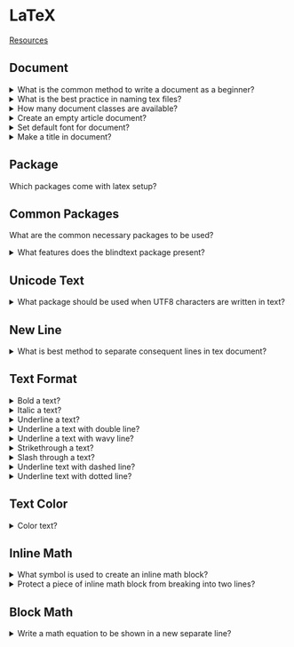 # LaTeX
[Resources](README.md)

## Document

<details>
<summary>What is the common method to write a document as a beginner?</summary>

> **Description**
>
> Using online tex compiler: https://overleaf.com
>
> ---
> **Resources**
> - https://www.youtube.com/watch?v=0ivLZh9xK1Q&list=PL1D4EAB31D3EBC449&index=1
> ---
> **References**
> ---
</details>

<details>
<summary>What is the best practice in naming tex files?</summary>

> **Description**
>
> Do not use spaces in naming of tex files. Use hyphens or dots instead.
>
> ---
> **Resources**
> - https://www.youtube.com/watch?v=0ivLZh9xK1Q&list=PL1D4EAB31D3EBC449&index=1
> ---
> **References**
> ---
</details>

<details>
<summary>How many document classes are available?</summary>

> **Description**
>
> - article
> - exam
>
> ---
> **Resources**
> - https://www.youtube.com/watch?v=0ivLZh9xK1Q&list=PL1D4EAB31D3EBC449&index=1
> ---
> **References**
> ---
</details>

<details>
<summary>Create an empty article document?</summary>

> **Description**
>
> Documents should have at least one line of text to compile.
>
> ```tex
\documentclass{article}

\begin{document}
Sample text.
\end{document}
> ``````
>
> ---
> **Resources**
> - https://www.youtube.com/watch?v=0ivLZh9xK1Q&list=PL1D4EAB31D3EBC449&index=1
> - https://www.youtube.com/watch?v=cnEXgHFOxMU&list=PLLybgCU6QCGU2Hh8R3oCwZnVZry-ICY5R&index=2
> ---
> **References**
> ---
</details>

<details>
<summary>Set default font for document?</summary>

> **Description**
>
> ```tex
> \documentclass[11pt]{article}
>
> \begin{document}
> Sample Text
> \end{document}
> ``````
>
> ---
> **Resources**
> - https://www.youtube.com/watch?v=0ivLZh9xK1Q&list=PL1D4EAB31D3EBC449&index=1
> ---
> **References**
> ---
</details>

<details>
<summary>Make a title in document?</summary>

> **Description**
>
> ```tex
> \documentclass{article}
>
> \title{Sample Document}
> \author{Brian Salehi}
> \date{\today}
>
> \begin{document}
> \maketitle
> \end{document}
> ``````
>
> ---
> **Resources**
> - https://www.youtube.com/watch?v=0ivLZh9xK1Q&list=PL1D4EAB31D3EBC449&index=1
> ---
> **References**
> ---
</details>

## Package

Which packages come with latex setup?

## Common Packages

What are the common necessary packages to be used?

<details>
<summary>What features does the blindtext package present?</summary>

> **Description**
>
> ```tex
> \documentclass{article}
> \usepackage(blindtext)
>
> \begin{document}
> \blindtext
> \end{document}
> ``````
>
> ---
> **Resources**
> - https://www.youtube.com/watch?v=cnEXgHFOxMU&list=PLLybgCU6QCGU2Hh8R3oCwZnVZry-ICY5R&index=2
> ---
> **References**
> ---
</details>

## Unicode Text

<details>
<summary>What package should be used when UTF8 characters are written in text?</summary>

> **Description**
>
> ```tex
> \documentclass{article}
> \usepackage[utf8]{inputenc}
>
> \begin{document}
> Groß Text.
> \end{document}
> ``````
>
> ---
> **Resources**
> - https://www.youtube.com/watch?v=cnEXgHFOxMU&list=PLLybgCU6QCGU2Hh8R3oCwZnVZry-ICY5R&index=2
> ---
> **References**
> ---
</details>

## New Line

<details>
<summary>What is best method to separate consequent lines in tex document?</summary>

> **Description**
>
> Newline `\\` can be at the end of the line we want to break.
>
> ```tex
> Sample text.\\
> Next line of text.
> ``````
>
> ---
> **Resources**
> - https://www.youtube.com/watch?v=0ivLZh9xK1Q&list=PL1D4EAB31D3EBC449&index=1
> ---
> **References**
> ---
</details>

## Text Format

<details>
<summary>Bold a text?</summary>

> **Description**
>
> ```tex
> \textbf{Bold text}
> ``````
>
> ---
> **Resources**
> - https://latex-tutorial.com/underline-latex
> ---
> **References**
> ---
</details>

<details>
<summary>Italic a text?</summary>

> **Description**
>
> ```tex
> \textit{Italic text}
> ``````
>
> ---
> **Resources**
> - https://latex-tutorial.com/underline-latex
> ---
> **References**
> ---
</details>

<details>
<summary>Underline a text?</summary>

> **Description**
>
> ```tex
> \underline{Underline text}
> ``````
>
> ---
> **Resources**
> - https://latex-tutorial.com/underline-latex
> ---
> **References**
> ---
</details>

<details>
<summary>Underline a text with double line?</summary>

> **Description**
>
> ```tex
> usepackage(ulem)
>
> \underline{\underline{Double underline text}}
> \uuline{Double underline text}}
> ``````
>
> ---
> **Resources**
> - https://latex-tutorial.com/underline-latex
> ---
> **References**
> ---
</details>

<details>
<summary>Underline a text with wavy line?</summary>

> **Description**
>
> ```tex
> usepackage(ulem)
>
> \uwave{Wavy Underline text}
> ``````
>
> ---
> **Resources**
> - https://latex-tutorial.com/underline-latex
> ---
> **References**
> ---
</details>

<details>
<summary>Strikethrough a text?</summary>

> **Description**
>
> ```tex
> usepackage(ulem)
>
> \sout{Strikethrough text}
> ``````
>
> ---
> **Resources**
> - https://latex-tutorial.com/underline-latex
> ---
> **References**
> ---
</details>

<details>
<summary>Slash through a text?</summary>

> **Description**
>
> ```tex
> usepackage(ulem)
>
> \xout{Slashed out text}
> ``````
>
> ---
> **Resources**
> - https://latex-tutorial.com/underline-latex
> ---
> **References**
> ---
</details>

<details>
<summary>Underline text with dashed line?</summary>

> **Description**
>
> ```tex
> usepackage(ulem)
>
> \dashuline{Dash underline text}
> ``````
>
> ---
> **Resources**
> - https://latex-tutorial.com/underline-latex
> ---
> **References**
> ---
</details>

<details>
<summary>Underline text with dotted line?</summary>

> **Description**
>
> ```tex
> usepackage(ulem)
>
> \dotuline{Dotted underline text}
> ``````
>
> ---
> **Resources**
> - https://latex-tutorial.com/underline-latex
> ---
> **References**
> ---
</details>

## Text Color

<details>
<summary>Color text?</summary>

> **Description**
>
> ```tex
\documentclass[11pt]{article}
\usepackage{xcolor}

\begin{document}
\color{red}Colored Text
\end{document}
> ``````
>
> ---
> **Resources**
> - https://www.youtube.com/watch?v=0ivLZh9xK1Q&list=PL1D4EAB31D3EBC449&index=1
> ---
> **References**
> ---
</details>

## Inline Math

<details>
<summary>What symbol is used to create an inline math block?</summary>

> **Description**
>
> ```tex
> A rectangle has side lengths of $(x+1)$ and $(x+3)$.
> The equation $A(x) = x^2 + 4x + 3$ gives the area of the rectangle.
> ``````
>
> ---
> **Resources**
> - https://www.youtube.com/watch?v=0ivLZh9xK1Q&list=PL1D4EAB31D3EBC449&index=1
> ---
> **References**
> ---
</details>

<details>
<summary>Protect a piece of inline math block from breaking into two lines?</summary>

> **Description**
>
> Surround the math block with curly braces `${ equation }$` to protect it from
> breakage.
>
> ```tex
> A rectangle has side lengths of $(x+1)$ and $(x+3)$.
> The equation ${A(x) = x^2 + 4x + 3}$ gives the area of the rectangle.
> ``````
>
> ---
> **Resources**
> - https://www.youtube.com/watch?v=0ivLZh9xK1Q&list=PL1D4EAB31D3EBC449&index=1
> ---
> **References**
> ---
</details>

## Block Math

<details>
<summary>Write a math equation to be shown in a new separate line?</summary>

> **Description**
>
> ```tex
> The equation $${A(x) = x^2 + 4x + 3}$$ gives the area of the rectangle.
> ``````
>
> ---
> **Resources**
> - https://www.youtube.com/watch?v=0ivLZh9xK1Q&list=PL1D4EAB31D3EBC449&index=1
> ---
> **References**
> ---
</details>

